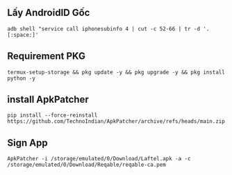 ## Lấy AndroidID Gốc
`adb shell "service call iphonesubinfo 4 | cut -c 52-66 | tr -d '.[:space:]'`
## Requirement PKG
`termux-setup-storage && pkg update -y && pkg upgrade -y && pkg install python -y`

## install ApkPatcher
`pip install --force-reinstall https://github.com/TechnoIndian/ApkPatcher/archive/refs/heads/main.zip`

## Sign App
`ApkPatcher -i /storage/emulated/0/Download/Laftel.apk -a -c /storage/emulated/0/Download/Reqable/reqable-ca.pem`
